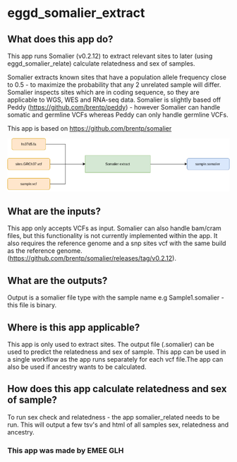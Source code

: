 # eggd_somalier_extract

## What does this app do?
This app runs Somalier (v0.2.12) to extract relevant sites to later (using eggd_somalier_relate) calculate relatedness and sex of samples.

Somalier extracts known sites that have a population allele frequency close to 0.5 - to maximize the probability that any 2 unrelated sample will differ. Somalier inspects sites which are in coding sequence,  so they are applicable to WGS, WES and RNA-seq data. Somalier is slightly based off Peddy (https://github.com/brentp/peddy) - however Somalier can handle somatic and germline VCFs whereas Peddy can only handle germline VCFs.

This app is based on https://github.com/brentp/somalier

![Image of workflow](https://github.com/eastgenomics/eggd_somalier_extract/blob/dev/somalier_extract_workflow.png)

## What are the inputs?
This app only accepts VCFs as input. Somalier can also handle bam/cram files, but this functionality is not currently implemented within the app. It also requires the reference genome and a snp sites vcf with the same build as the reference genome. (https://github.com/brentp/somalier/releases/tag/v0.2.12).

## What are the outputs?
Output is a somalier file type with the sample name e.g Sample1.somalier - this file is binary.

## Where is this app applicable?
This app is only used to extract sites. The output file (.somalier) can be used to predict the relatedness and sex of sample. This app can be used in a single workflow as the app runs separately for each vcf file.The app can also be used if ancestry wants to be calculated.

## How does this app calculate relatedness and sex of sample?
To run sex check and relatedness - the app somalier_related needs to be run. This will output a few tsv's and html of all samples sex, relatedness and ancestry.

### This app was made by EMEE GLH
